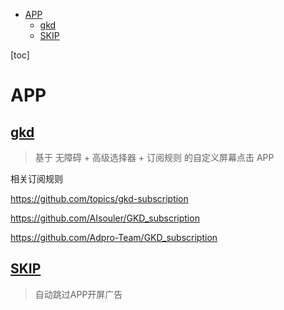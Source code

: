 

- [APP](#app)
  - [gkd](#gkd)
  - [SKIP](#skip)


[toc]

# APP

## [gkd](https://github.com/gkd-kit/gkd)

> 基于 无障碍 + 高级选择器 + 订阅规则 的自定义屏幕点击 APP

相关订阅规则

https://github.com/topics/gkd-subscription

https://github.com/AIsouler/GKD_subscription

https://github.com/Adpro-Team/GKD_subscription

## [SKIP](https://github.com/GuoXiCheng/SKIP)
> 自动跳过APP开屏广告


